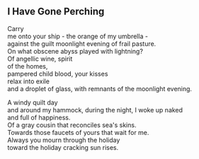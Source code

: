 I Have Gone Perching
--------------------
Carry  
me onto your ship - the orange of my umbrella -  
against the guilt moonlight evening of frail pasture.  
On what obscene abyss played with lightning?  
Of angellic wine, spirit  
of the homes,  
pampered child blood, your kisses  
relax into exile  
and a droplet of glass, with remnants of the moonlight evening.  
  
A windy quilt day  
and around my hammock, during the night, I woke up naked  
and full of happiness.  
Of a gray cousin that reconciles sea's skins.  
Towards those faucets of yours that wait for me.  
Always you mourn through the holiday  
toward the holiday cracking sun rises.  

